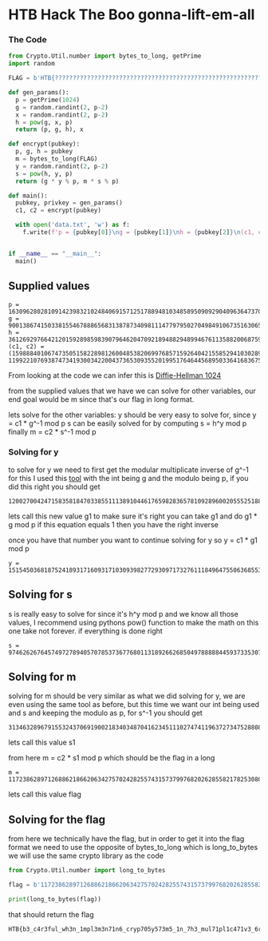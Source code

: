 # HTB Hack The Boo gonna-lift-em-all 


### The Code 

```py
from Crypto.Util.number import bytes_to_long, getPrime
import random

FLAG = b'HTB{??????????????????????????????????????????????????????????????????????}'

def gen_params():
  p = getPrime(1024)
  g = random.randint(2, p-2)
  x = random.randint(2, p-2)
  h = pow(g, x, p)
  return (p, g, h), x

def encrypt(pubkey):
  p, g, h = pubkey
  m = bytes_to_long(FLAG)
  y = random.randint(2, p-2)
  s = pow(h, y, p)
  return (g * y % p, m * s % p)

def main():
  pubkey, privkey = gen_params()
  c1, c2 = encrypt(pubkey)

  with open('data.txt', 'w') as f:
    f.write(f'p = {pubkey[0]}\ng = {pubkey[1]}\nh = {pubkey[2]}\n(c1, c2) = ({c1}, {c2})\n')


if __name__ == "__main__":
  main()
  ```
## Supplied values

```
p = 163096280281091423983210248406915712517889481034858950909290409636473708049935881617682030048346215988640991054059665720267702269812372029514413149200077540372286640767440712609200928109053348791072129620291461211782445376287196340880230151621619967077864403170491990385250500736122995129377670743204192511487
g = 90013867415033815546788865683138787340981114779795027049849106735163065530238112558925433950669257882773719245540328122774485318132233380232659378189294454934415433502907419484904868579770055146403383222584313613545633012035801235443658074554570316320175379613006002500159040573384221472749392328180810282909
h = 36126929766421201592898598390796462047092189488294899467611358820068759559145016809953567417997852926385712060056759236355651329519671229503584054092862591820977252929713375230785797177168714290835111838057125364932429350418633983021165325131930984126892231131770259051468531005183584452954169653119524751729
(c1, c2) = (159888401067473505158228981260048538206997685715926404215585294103028971525122709370069002987651820789915955483297339998284909198539884370216675928669717336010990834572641551913464452325312178797916891874885912285079465823124506696494765212303264868663818171793272450116611177713890102083844049242593904824396, 119922107693874734193003422004373653093552019951764644568950336416836757753914623024010126542723403161511430245803749782677240741425557896253881748212849840746908130439957915793292025688133503007044034712413879714604088691748282035315237472061427142978538459398404960344186573668737856258157623070654311038584)
```

From looking at the code we can infer this is [Diffie-Hellman 1024](https://en.wikipedia.org/wiki/Diffie%E2%80%93Hellman_key_exchange)

from the supplied values that we have we can solve for other variables, our end goal would be m since that's our flag in long format.

lets solve for the other variables:
y should be very easy to solve for, since y = c1 * g^-1 mod p
s can be easily solved for by computing s = h^y mod p
finally m = c2 * s^-1 mod p


### Solving for y
to solve for y we need to first get the modular multiplicate inverse of g^-1 for this I used this [tool](https://www.dcode.fr/modular-inverse) with the int being g and the modulo being p, if you did this right you should get 
```
120027004247158358184703385511138910446176598283657810928960020555251889532032199706156913358525135228299658796007082082987316875751452608872617761586138905964991747541264336966530405406630206297358091931611374901221899003603216345652222991753618659380928999922962044386202238694636990131574221328099007640482
```

lets call this new value g1
to make sure it's right you can take g1 and do g1 * g mod p if this equation equals 1 then you have the right inverse

once you have that number you want to continue solving for y so y = c1 * g1 mod p

```
y = 151545036818752418931716093171030939827729309717327611184964755063685533596024474465903219353892430936128129116061427826165388249908655823309049171719865481058072839169911183783187254412879190149192386989186799988830028288993778261809217410313001568877314905167838867719115514855795015291428405597461040625720
```

## Solving for s

s is really easy to solve for since it's h^y mod p and we know all those values, I recommend using pythons pow() function to make the math on this one take not forever.  if everything is done right 
```
s = 97462626764574972789405707853736776801131892662685049788888445937335307309802916804770978800211152464507610133907443690200443337122554845143013035673411159832257337734583042568923321169807909583339712803034130755892624097871888129173372595909172265258031320357247928751965375753164262717332601963215413213638
```

## Solving for m 

solving for m should be very similar as what we did solving for y, we are even using the same tool as before, but this time we want our int being used and s and keeping the modulo as p, for s^-1 you should get 
```
31346328967915532437069190021834034870416234511102747411963727347528808773951209443402276830477716072945708394322703296371784510296678805269713052825970582951827590069078060945380207673640183443015571912058129616320846896831349884362934154099966370303518207509550815372317213136611174672595234824291719313740
``` 
lets call this value s1

from here m = c2 * s1 mod p which should be the flag in a long
```
m = 1172386289712688621866206342757024282557431573799768202628558217825308016488998421960879829861191968014842977524818155697111668467803322833848788605649390583219898324267188549415037
```
lets call this value flag

## Solving for the flag

from here we technically have the flag, but in order to get it into the flag format we need to use the opposite of bytes_to_long which is long_to_bytes
we will use the same crypto library as the code

```py
from Crypto.Util.number import long_to_bytes

flag = b'1172386289712688621866206342757024282557431573799768202628558217825308016488998421960879829861191968014842977524818155697111668467803322833848788605649390583219898324267188549415037'

print(long_to_bytes(flag))

```

that should return the flag 
```
HTB{b3_c4r3ful_wh3n_1mpl3m3n71n6_cryp705y573m5_1n_7h3_mul71pl1c471v3_6r0up}
```

